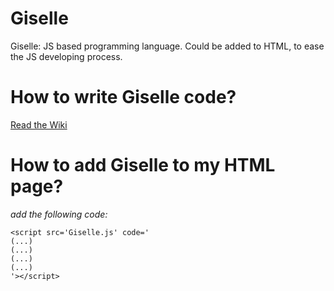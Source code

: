 # Giselle
Giselle: JS based programming language. Could be added to HTML, to ease the JS developing process.

# How to write Giselle code?
[Read the Wiki](https://github.com/YKProg/Giselle/wiki/Giselle-examples)

# How to add Giselle to my HTML page?
*add the following code:*<br>
```
<script src='Giselle.js' code='
(...)
(...)
(...)
(...)
'></script>
```
